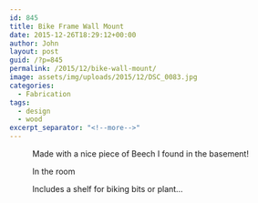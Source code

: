 ```yaml
---
id: 845
title: Bike Frame Wall Mount
date: 2015-12-26T18:29:12+00:00
author: John
layout: post
guid: /?p=845
permalink: /2015/12/bike-wall-mount/
image: assets/img/uploads/2015/12/DSC_0083.jpg
categories:
  - Fabrication
tags:
  - design
  - wood
excerpt_separator: "<!--more-->"
---
```


<!--more-->
<figure class='gallery-item'> 
<img src="/assets/img/uploads/2015/12/DSC_0076.jpg" class="attachment-medium size-medium" alt="" loading="lazy" aria-describedby="gallery-18-846" />
<figcaption class='wp-caption-text gallery-caption' id='gallery-18-846'> Made with a nice piece of Beech I found in the basement! </figcaption></figure><figure class='gallery-item'> 

<img src="/assets/img/uploads/2015/12/DSC_0085.jpg" class="attachment-medium size-medium" alt="" loading="lazy" aria-describedby="gallery-18-848" />
<figcaption class='wp-caption-text gallery-caption' id='gallery-18-848'> In the room </figcaption></figure><figure class='gallery-item'> 

<img src="/assets/img/uploads/2015/12/DSC_0083.jpg" class="attachment-medium size-medium" alt="" loading="lazy" aria-describedby="gallery-18-847" />
<figcaption class='wp-caption-text gallery-caption' id='gallery-18-847'> Includes a shelf for biking bits or plant&#8230; </figcaption></figure>
